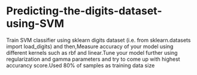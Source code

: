 # Predicting-the-digits-dataset-using-SVM
Train SVM classifier using sklearn digits dataset (i.e. from sklearn.datasets import load_digits) and then,Measure accuracy of your model using different kernels such as rbf and linear.Tune your model further using regularization and gamma parameters and try to come up with highest accurancy score.Used 80% of samples as training data size
